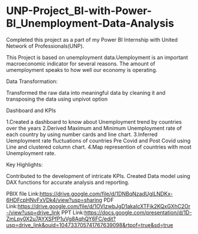 # UNP-Project_BI-with-Power-BI_Unemployment-Data-Analysis

Completed this project as a part of my Power BI Internship with United Network of Professionals(UNP).

This Project is based on unemployment data.Uemployment is an important macroeconomic indicator for several reasons. The amount of umemployment speaks to how well our economy is operating.

Data Transformation:

Transformed the raw data into meaningful data by cleaning it and transposing the data using unpivot option

Dashboard and KPIs

1.Created a dashboard to know about Unemployment trend by countries over the years
2.Derived Maximum and Minimum Unemployment rate of each country by using number cards and line chart.
3.Inferred Uemployment rate fluctuations of countries Pre Covid and Post Covid using Line and clustered column chart.
4.Map represention of countries with most Unemployment rate.

Key Highlights:

Contributed to the development of intricate KPIs.
Created Data model using DAX functions for accurate analysis and reporting.

PBIX file Link:https://drive.google.com/file/d/1DNBqNzadUgILNDKx-6HDFcpHNvFxVDk4/view?usp=sharing
PDF Link:https://drive.google.com/file/d/1OVIzwbJgD1akaIcXTFik2KQxGXhC2Or-/view?usp=drive_link
PPT Link:https://docs.google.com/presentation/d/1D-ZmLpy0X2u7AYXSPfP1uVg8AqhQY6FC/edit?usp=drive_link&ouid=104733705741767639098&rtpof=true&sd=true
